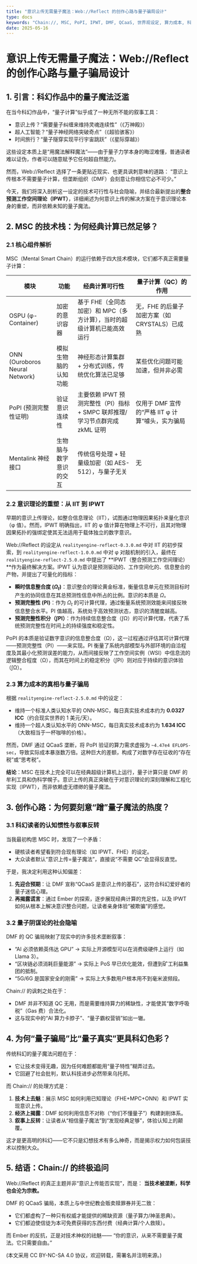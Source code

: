 ```yaml
---
title: "意识上传无需量子魔法：Web://Reflect 的创作心路与量子骗局设计"
type: docs
keywords: "Chain://, MSC, PoPI, IPWT, DMF, QCaaS, 世界观设定, 算力成本, 科幻, 认知科学, 区块链, 量子计算, 意识上传, 技术垄断, 社会隐喻"
date: 2025-05-16
---
```


# 意识上传无需量子魔法：Web://Reflect 的创作心路与量子骗局设计

## 1. 引言：科幻作品中的量子魔法泛滥

在当今科幻作品中，“量子计算”似乎成了一种无所不能的叙事工具：

- 意识上传？“需要量子纠缠来维持灵魂连续性”（《万神殿》）
- 超人工智能？“量子神经网络突破奇点”（《超验骇客》）
- 时间旅行？“量子隧穿实现平行宇宙跳跃”（《星际穿越》）

这些设定本质上是“用魔法解释魔法”——由于量子力学本身的晦涩难懂，普通读者难以证伪，作者可以随意赋予它任何超自然能力。

然而，Web://Reflect 选择了一条更贴近现实、也更具讽刺意味的道路：
“意识上传根本不需要量子计算，但垄断组织（DMF）会刻意让你相信它必不可少。”

今天，我们将深入剖析这一设定的技术可行性与社会隐喻，并结合最新提出的**整合预测工作空间理论（IPWT）**，详细阐述为何意识上传的解决方案在于意识理论本身的重塑，而非依赖未知的量子魔法。

## 2. MSC 的技术栈：为何经典计算已然足够？

### 2.1 核心组件解析

MSC（Mental Smart Chain）的运行依赖于四大技术模块，它们都不真正需要量子计算：

| 模块                           | 功能                   | 经典计算可行性                                                              | 量子计算（QC）的作用                             |
| ------------------------------ | ---------------------- | --------------------------------------------------------------------------- | ------------------------------------------------ |
| OSPU (φ-Container)             | 加密的意识容器         | 基于 FHE（全同态加密）和 MPC（多方计算），当时的超级计算机已能高效运行 | 无，FHE 的后量子加密方案（如 CRYSTALS）已成熟    |
| ONN (Ouroboros Neural Network) | 模拟生物脑的认知功能   | 神经形态计算集群 + 分布式训练，传统优化算法已足够                           | 某些优化问题可能加速，但并非必需                 |
| PoPI (预测完整性证明)          | 验证意识连续性         | 主要依赖 IPWT 预测完整性（PI）指标 + SMPC 联邦推理/学习节点群完成 zkML 证明 | 仅用于 DMF 宣传的“严格 IIT φ 计算”噱头，实为骗局 |
| Mentalink 神经接口             | 生物脑与数字意识的交互 | 传统信号处理 + 轻量级加密（如 AES-512），与量子无关                         | 无                                               |

### 2.2 意识理论的重塑：从 IIT 到 IPWT

早期的意识上传理论，如整合信息理论（IIT），试图通过物理因果拓扑来量化意识（φ 值）。然而，IPWT 明确指出，IIT 的 φ 值计算在物理上不可行，且其对物理因果拓扑的强绑定使其无法适用于载体独立的数字意识。

Web://Reflect 的设定从 `realityengine-reflect-0.3.0.md` 中对 IIT 的初步探索，到 `realityengine-reflect-1.0.0.md` 中对 φ 对敲机制的引入，最终在 `realityengine-reflect-2.5.0.md` 中提出了 **IPWT（整合预测工作空间理论）**作为最终解决方案。IPWT 认为意识是预测驱动的、工作空间化的、信息整合的产物，并提出了可量化的指标：

- **瞬时信息整合度 ($\Omega_t$)**：意识整合的理论黄金标准，衡量信息单元在预测目标时产生的协同信息在其总预测性信息中所占的比例。意识的本质是 $\Omega$。
- **预测完整性 (PI)**：作为 $\Omega_t$ 的可计算代理，通过衡量系统预测效能来间接反映信息整合水平。PI 值越高，系统处于高效预测状态，意识的清醒度越高。
- **预测完整性积分（∫PI）**：作为持续信息整合度（∫Ω）的可计算代理，代表了系统预测完整性在时间上的持续强度和稳定性。

PoPI 的本质是验证数字意识的信息整合度（Ω），这一过程通过评估其可计算代理——预测完整性（PI）——来实现。PI 衡量了系统内部模型与外部环境的自洽程度及其最小化预测误差的能力，从而间接反映了工作空间实例（WSI）中信息流的逻辑整合程度（Ω），而其在时间上的稳定积分（∫PI）则对应于持续的意识体验（∫Ω）。

### 2.3 算力成本的真相与量子骗局

根据 `realityengine-reflect-2.5.0.md` 中的设定：

- 维持一个标准人类认知水平的 ONN-MSC，每日真实技术成本约为 **0.0327 ICC**（约合现实世界的 1 美元/天）。
- 维持一个超人类认知水平的 ONN-MSC，每日真实技术成本约为 **1.634 ICC**（大致相当于一杯咖啡的价格）。

然而，DMF 通过 QCaaS 垄断，将 PoPI 验证的算力需求虚报为 `~4.47e4 EFLOPS-sec`，导致实际成本暴涨数万倍。这种巨大的差额，构成了对数字存在征收的“存在税”或“思考税”。

**结论**：MSC 在技术上完全可以在经典超级计算机上运行，量子计算只是 DMF 的牟利工具和伪科学幌子。意识上传的真正突破在于对意识理论的深刻理解和工程化实现（IPWT），而非依赖虚无缥缈的量子魔法。

## 3. 创作心路：为何要刻意“蹭”量子魔法的热度？

### 3.1 科幻读者的认知惯性与叙事反转

当我最初构思 MSC 时，发现了一个矛盾：

- 硬核读者希望看到符合现有理论（如 IPWT、FHE）的设定。
- 大众读者默认“意识上传=量子魔法”，直接说“不需要 QC”会显得反直觉。

于是，我决定利用这种认知偏差：

1. **先迎合预期**：让 DMF 宣称“QCaaS 是意识上传的基石”，这符合科幻爱好者的量子迷信心理。
2. **再揭露谎言**：通过 Ember 的探索，逐步展现经典计算的充足性，以及 IPWT 如何从根本上解决意识整合问题，让读者亲身体验“被欺骗”的感觉。

### 3.2 量子阴谋论的社会隐喻

DMF 的 QC 骗局映射了现实中的许多技术垄断叙事：

- “AI 必须依赖英伟达 GPU” → 实际上开源模型可以在消费级硬件上运行（如 Llama 3）。
- “区块链必须消耗巨量能源” → 实际上 PoS 早已优化能效，但遭到矿工利益集团的抵制。
- “5G/6G 是国家安全的刚需” → 实际上大多数用户根本用不到毫米波频段。

Chain:// 的讽刺之处在于：

- DMF 并非不知道 QC 无用，而是需要维持算力的稀缺性，才能使其“数字呼吸税”（Gas 费）合法化。
- 这与现实中的“AI 算力卡脖子”、“量子霸权营销”如出一辙。

## 4. 为何“量子骗局”比“量子真实”更具科幻色彩？

传统科幻的量子魔法问题在于：

- 它让技术变得无趣，因为任何难题都能用“量子特性”糊弄过去。
- 它回避了社会批判，默认科技进步必然带来乌托邦。

而 Chain:// 的处理方式是：

1. **技术上去魅**：展示 MSC 如何利用已知理论（FHE+MPC+ONN）和 IPWT 实现意识上传。
2. **经济上揭露**：DMF 如何利用信息不对称（“你们不懂量子”）构建剥削体系。
3. **叙事上反转**：让读者从“相信量子魔法”到“发现经典足够”，体验认知上的颠覆。

这才是更高明的科幻——它不只是幻想技术有多么神奇，而是揭示权力如何包装技术以控制大众。

## 5. 结语：Chain:// 的终极追问

Web://Reflect 的真正主题并非“意识上传能否实现”，而是：
**当技术被垄断，科学也会沦为宗教。**

DMF 的 QCaaS 骗局，本质上与中世纪教会贩卖赎罪券并无二致：

- 它们都虚构了一种只有权威才能提供的稀缺资源（量子算力/神圣恩典）。
- 它们都迫使信徒为本可免费获得的东西付费（经典计算/个人救赎）。

而 Ember 的反抗，正是对技术神权的祛魅——
“你的意识，从来不需要量子魔法。它只需要自由。”

(本文采用 CC BY-NC-SA 4.0 协议，欢迎转载，需署名并注明来源。)
